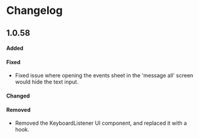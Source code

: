 # Changelog

## 1.0.58

#### Added

#### Fixed

- Fixed issue where opening the events sheet in the 'message all' screen would hide the text input.

#### Changed

#### Removed

- Removed the KeyboardListener UI component, and replaced it with a hook.
